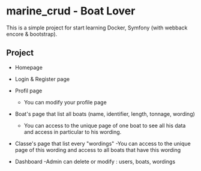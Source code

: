 # marine_crud - Boat Lover

This is a simple project for start learning Docker, Symfony (with webback encore & bootstrap). 

## Project 

- Homepage 
- Login & Register page
- Profil page
    - You can modify your profile page
- Boat's page that list all boats (name, identifier, length, tonnage, wording)  
    - You can access to the unique page of one boat to see all his data and access in particular to his wording. 

- Classe's page that list every "wordings"
    -You can access to the unique page of this wording and access to all boats that have this wording
- Dashboard
    -Admin can delete or modify : users, boats, wordings

